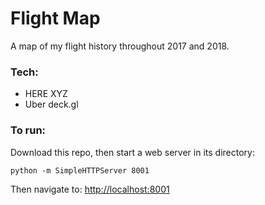 # Flight Map
A map of my flight history throughout 2017 and 2018.

### Tech:
- HERE XYZ
- Uber deck.gl

### To run:

Download this repo, then start a web server in its directory:

`python -m SimpleHTTPServer 8001`

Then navigate to: [http://localhost:8001](http://localhost:8001)
